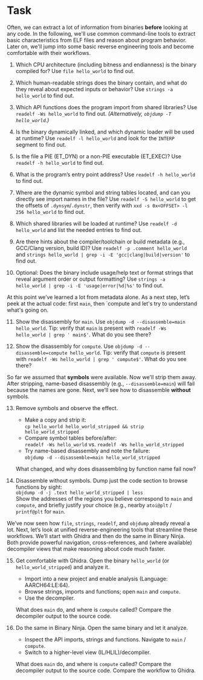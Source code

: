 # Task

Often, we can extract a lot of information from binaries **before** looking at any code. In the following, we'll use common command-line tools to extract basic characteristics from ELF files and reason about program behavior. Later on, we'll jump into some basic reverse engineering tools and become comfortable with their workflows.

1. Which CPU architecture (including bitness and endianness) is the binary compiled for? Use `file hello_world` to find out.

2. Which human-readable strings does the binary contain, and what do they reveal about expected inputs or behavior? Use `strings -a hello_world` to find out.

3. Which API functions does the program import from shared libraries? Use `readelf -Ws hello_world` to find out. *(Alternatively, `objdump -T hello_world`.)*

4. Is the binary dynamically linked, and which dynamic loader will be used at runtime? Use `readelf -l hello_world` and look for the `INTERP` segment to find out.

5. Is the file a PIE (ET_DYN) or a non-PIE executable (ET_EXEC)? Use `readelf -h hello_world` to find out.

6. What is the program’s entry point address? Use `readelf -h hello_world` to find out.

7. Where are the dynamic symbol and string tables located, and can you directly see import names in the file? Use `readelf -S hello_world` to get the offsets of `.dynsym`/`.dynstr`, then verify with `xxd -s 0x<OFFSET> -l 256 hello_world` to find out.

8. Which shared libraries will be loaded at runtime? Use `readelf -d hello_world` and list the needed entries to find out.

9. Are there hints about the compiler/toolchain or build metadata (e.g., GCC/Clang version, build ID)? Use `readelf -p .comment hello_world` and `strings hello_world | grep -i -E 'gcc|clang|build|version'` to find out.

10. Optional: Does the binary include usage/help text or format strings that reveal argument order or output formatting? Use `strings -a hello_world | grep -i -E 'usage|error|%d|%s'` to find out.

At this point we’ve learned a lot from metadata alone. As a next step, let’s peek at the actual code: first `main`, then `compute and let's try to understand what's going on.

11. Show the disassembly for `main`. Use `objdump -d --disassemble=main hello_world`. Tip: verify that `main` is present with `readelf -Ws hello_world | grep ' main$'`. What do you see there?

12. Show the disassembly for `compute`. Use `objdump -d --disassemble=compute hello_world`. Tip: verify that `compute` is present with `readelf -Ws hello_world | grep ' compute$'`. What do you see there?

So far we assumed that **symbols** were available. Now we'll strip them away. After stripping, name-based disassembly (e.g., `--disassemble=main`) will fail because the names are gone. Next, we’ll see how to disassemble **without** symbols.

13. Remove symbols and observe the effect.  
    - Make a copy and strip it:  
      `cp hello_world hello_world_stripped && strip hello_world_stripped`  
    - Compare symbol tables before/after:  
      `readelf -Ws hello_world` vs. `readelf -Ws hello_world_stripped`  
    - Try name-based disassembly and note the failure:  
      `objdump -d --disassemble=main hello_world_stripped`  
    
    What changed, and why does disassembling by function name fail now?

14. Disassemble without symbols. Dump just the code section to browse functions by sight:  
      `objdump -d -j .text hello_world_stripped | less`  
      Show the addresses of the regions you believe correspond to `main` and `compute`, and briefly justify your choice (e.g., nearby `atoi@plt` / `printf@plt` for `main`.

We’ve now seen how `file`, `strings`, `readelf`, and `objdump` already reveal a lot. Next, let’s look at unified reverse-engineering tools that streamline these workflows. We’ll start with Ghidra and then do the same in Binary Ninja. Both provide powerful navigation, cross-references, and (where available) decompiler views that make reasoning about code much faster.


15. Get comfortable with Ghidra. Open the binary `hello_world` (or `hello_world_stripped`) and analyze it.
    - Import into a new project and enable analysis (Language: AARCH64:LE:64).
    - Browse strings, imports and functions; open `main` and `compute`.
    - Use the decompiler.
  
    What does `main` do, and where is `compute` called? Compare the decompiler output to the source code.

16. Do the same in Binary Ninja. Open the same binary and let it analyze.
    - Inspect the API imports, strings and functions. Navigate to `main` / `compute`.
    - Switch to a higher-level view (IL/HLIL)/decompiler.
  
    What does `main` do, and where is `compute` called? Compare the decompiler output to the source code. Compare the workflow to Ghidra.